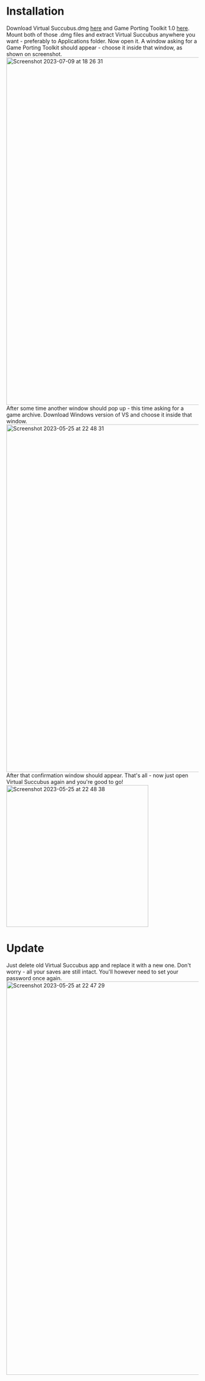 # Installation
Download Virtual Succubus.dmg [here](https://github.com/Ferbez/virtual-succubus-macos/releases/tag/1.2) and Game Porting Toolkit 1.0 [here](https://developer.apple.com/download/all/?q=game%20porting%20toolkit). Mount both of those .dmg files and extract Virtual Succubus anywhere you want - preferably to Applications folder. Now open it. A window asking for a Game Porting Toolkit should appear - choose it inside that window, as shown on screenshot.
<br />
<img width="912" alt="Screenshot 2023-07-09 at 18 26 31" src="https://github.com/Ferbez/virtual-succubus-macos/assets/30198857/2d70dbb6-5868-4109-a80a-c56e1209b89e">
<br />
After some time another window should pop up - this time asking for a game archive. Download Windows version of VS and choose it inside that window.
<br />
<img width="912" alt="Screenshot 2023-05-25 at 22 48 31" src="https://github.com/Ferbez/virtual-succubus-macos/assets/30198857/555abfcc-6cf5-4a75-8d65-df1e559291b7">
<br />
After that confirmation window should appear. That's all - now just open Virtual Succubus again and you're good to go!
<br />
<img width="372" alt="Screenshot 2023-05-25 at 22 48 38" src="https://github.com/Ferbez/virtual-succubus-macos/assets/30198857/df4acecb-5f06-46c2-90bf-797a418ace56">
<br />
# Update
Just delete old Virtual Succubus app and replace it with a new one. Don't worry - all your saves are still intact. You'll however need to set your password once again.
<img width="1032" alt="Screenshot 2023-05-25 at 22 47 29" src="https://github.com/Ferbez/virtual-succubus-macos/assets/30198857/454a87ee-01fb-4add-8557-812f6c39a36a">
